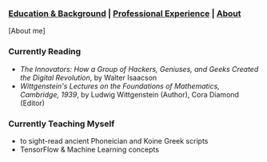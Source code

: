 ###  [Education & Background](https://caingraham.github.io/background)  |  [Professional Experience](https://caingraham.github.io/professional_experience)  |  [About](https://caingraham.github.io/)

[About me]

### Currently Reading

- *The Innovators: How a Group of Hackers, Geniuses, and Geeks Created the Digital Revolution*, by Walter Isaacson
- *Wittgenstein's Lectures on the Foundations of Mathematics, Cambridge, 1939*, by Ludwig Wittgenstein (Author), Cora Diamond (Editor)

### Currently Teaching Myself

- to sight-read ancient Phoneician and Koine Greek scripts
- TensorFlow & Machine Learning concepts
